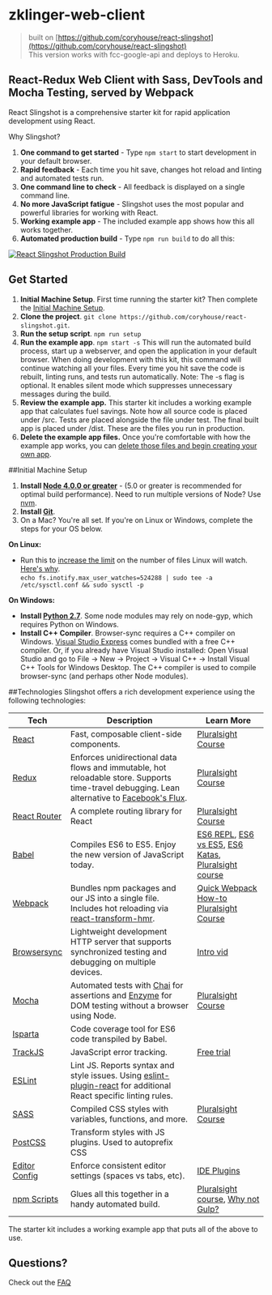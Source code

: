 # zklinger-web-client
> built on [https://github.com/coryhouse/react-slingshot](https://github.com/coryhouse/react-slingshot)  
> This version works with fcc-google-api and deploys to Heroku.

## React-Redux Web Client with Sass, DevTools and Mocha Testing, served by Webpack

React Slingshot is a comprehensive starter kit for rapid application development using React. 

Why Slingshot?

1. **One command to get started** - Type `npm start` to start development in your default browser.
2. **Rapid feedback** - Each time you hit save, changes hot reload and linting and automated tests run.
3. **One command line to check** - All feedback is displayed on a single command line.
4. **No more JavaScript fatigue** - Slingshot uses the most popular and powerful libraries for working with React.
5. **Working example app** - The included example app shows how this all works together.
6. **Automated production build** - Type `npm run build` to do all this:

[![React Slingshot Production Build](https://img.youtube.com/vi/qlfDLsX-J0U/0.jpg)](https://www.youtube.com/watch?v=qlfDLsX-J0U)

## Get Started
1. **Initial Machine Setup**. First time running the starter kit? Then complete the [Initial Machine Setup](https://github.com/coryhouse/react-slingshot#initial-machine-setup).
2. **Clone the project**. `git clone https://github.com/coryhouse/react-slingshot.git`.
3. **Run the setup script**. `npm run setup`
4. **Run the example app**. `npm start -s`
This will run the automated build process, start up a webserver, and open the application in your default browser. When doing development with this kit, this command will continue watching all your files. Every time you hit save the code is rebuilt, linting runs, and tests run automatically. Note: The -s flag is optional. It enables silent mode which suppresses unnecessary messages during the build.
5. **Review the example app.** This starter kit includes a working example app that calculates fuel savings. Note how all source code is placed under /src. Tests are placed alongside the file under test. The final built app is placed under /dist. These are the files you run in production.
6. **Delete the example app files.** Once you're comfortable with how the example app works, you can [delete those files and begin creating your own app](https://github.com/coryhouse/react-slingshot/blob/master/docs/FAQ.md#i-just-want-an-empty-starter-kit).

##Initial Machine Setup
1. **Install [Node 4.0.0 or greater](https://nodejs.org)** - (5.0 or greater is recommended for optimal build performance). Need to run multiple versions of Node? Use [nvm](https://github.com/creationix/nvm).
2. **Install [Git](https://git-scm.com/downloads)**. 
3. On a Mac? You're all set. If you're on Linux or Windows, complete the steps for your OS below.  
 
**On Linux:**  

 * Run this to [increase the limit](http://stackoverflow.com/questions/16748737/grunt-watch-error-waiting-fatal-error-watch-enospc) on the number of files Linux will watch. [Here's why](https://github.com/coryhouse/react-slingshot/issues/6).    
`echo fs.inotify.max_user_watches=524288 | sudo tee -a /etc/sysctl.conf && sudo sysctl -p` 

**On Windows:** 
 
* **Install [Python 2.7](https://www.python.org/downloads/)**. Some node modules may rely on node-gyp, which requires Python on Windows.
* **Install C++ Compiler**. Browser-sync requires a C++ compiler on Windows. [Visual Studio Express](https://www.visualstudio.com/en-US/products/visual-studio-express-vs) comes bundled with a free C++ compiler. Or, if you already have Visual Studio installed: Open Visual Studio and go to File -> New -> Project -> Visual C++ -> Install Visual C++ Tools for Windows Desktop. The C++ compiler is used to compile browser-sync (and perhaps other Node modules).

##Technologies
Slingshot offers a rich development experience using the following technologies:

| **Tech** | **Description** |**Learn More**|
|----------|-------|---|
|  [React](https://facebook.github.io/react/)  |   Fast, composable client-side components.    | [Pluralsight Course](https://www.pluralsight.com/courses/react-flux-building-applications)  |
|  [Redux](http://redux.js.org) |  Enforces unidirectional data flows and immutable, hot reloadable store. Supports time-travel debugging. Lean alternative to [Facebook's Flux](https://facebook.github.io/flux/docs/overview.html).| [Pluralsight Course](http://www.pluralsight.com/courses/react-redux-react-router-es6)    |
|  [React Router](https://github.com/reactjs/react-router) | A complete routing library for React | [Pluralsight Course](https://www.pluralsight.com/courses/react-flux-building-applications) |
|  [Babel](http://babeljs.io) |  Compiles ES6 to ES5. Enjoy the new version of JavaScript today.     | [ES6 REPL](https://babeljs.io/repl/), [ES6 vs ES5](http://es6-features.org), [ES6 Katas](http://es6katas.org), [Pluralsight course](https://www.pluralsight.com/courses/javascript-fundamentals-es6)    |
| [Webpack](http://webpack.github.io) | Bundles npm packages and our JS into a single file. Includes hot reloading via [react-transform-hmr](https://www.npmjs.com/package/react-transform-hmr). | [Quick Webpack How-to](https://github.com/petehunt/webpack-howto) [Pluralsight Course](https://www.pluralsight.com/courses/webpack-fundamentals)|
| [Browsersync](https://www.browsersync.io/) | Lightweight development HTTP server that supports synchronized testing and debugging on multiple devices. | [Intro vid](https://www.youtube.com/watch?time_continue=1&v=heNWfzc7ufQ)|
| [Mocha](http://mochajs.org) | Automated tests with [Chai](http://chaijs.com/) for assertions and [Enzyme](https://github.com/airbnb/enzyme) for DOM testing without a browser using Node. | [Pluralsight Course](https://www.pluralsight.com/courses/testing-javascript) |
| [Isparta](https://github.com/douglasduteil/isparta) | Code coverage tool for ES6 code transpiled by Babel. | 
| [TrackJS](https://trackjs.com/) | JavaScript error tracking. | [Free trial](https://my.trackjs.com/signup)|  
| [ESLint](http://eslint.org/)| Lint JS. Reports syntax and style issues. Using [eslint-plugin-react](https://github.com/yannickcr/eslint-plugin-react) for additional React specific linting rules. | |
| [SASS](http://sass-lang.com/) | Compiled CSS styles with variables, functions, and more. | [Pluralsight Course](https://www.pluralsight.com/courses/better-css)|
| [PostCSS](https://github.com/postcss/postcss) | Transform styles with JS plugins. Used to autoprefix CSS |
| [Editor Config](http://editorconfig.org) | Enforce consistent editor settings (spaces vs tabs, etc). | [IDE Plugins](http://editorconfig.org/#download) |
| [npm Scripts](https://docs.npmjs.com/misc/scripts)| Glues all this together in a handy automated build. | [Pluralsight course](https://www.pluralsight.com/courses/npm-build-tool-introduction), [Why not Gulp?](https://medium.com/@housecor/why-i-left-gulp-and-grunt-for-npm-scripts-3d6853dd22b8#.vtaziro8n)  |

The starter kit includes a working example app that puts all of the above to use.
## Questions?
Check out the [FAQ](/docs/FAQ.md)
